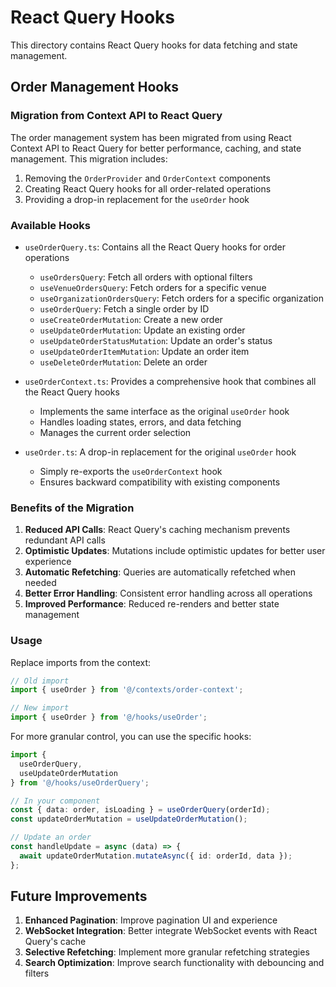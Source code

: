 # React Query Hooks

This directory contains React Query hooks for data fetching and state management.

## Order Management Hooks

### Migration from Context API to React Query

The order management system has been migrated from using React Context API to React Query for better performance, caching, and state management. This migration includes:

1. Removing the `OrderProvider` and `OrderContext` components
2. Creating React Query hooks for all order-related operations
3. Providing a drop-in replacement for the `useOrder` hook

### Available Hooks

- `useOrderQuery.ts`: Contains all the React Query hooks for order operations
  - `useOrdersQuery`: Fetch all orders with optional filters
  - `useVenueOrdersQuery`: Fetch orders for a specific venue
  - `useOrganizationOrdersQuery`: Fetch orders for a specific organization
  - `useOrderQuery`: Fetch a single order by ID
  - `useCreateOrderMutation`: Create a new order
  - `useUpdateOrderMutation`: Update an existing order
  - `useUpdateOrderStatusMutation`: Update an order's status
  - `useUpdateOrderItemMutation`: Update an order item
  - `useDeleteOrderMutation`: Delete an order

- `useOrderContext.ts`: Provides a comprehensive hook that combines all the React Query hooks
  - Implements the same interface as the original `useOrder` hook
  - Handles loading states, errors, and data fetching
  - Manages the current order selection

- `useOrder.ts`: A drop-in replacement for the original `useOrder` hook
  - Simply re-exports the `useOrderContext` hook
  - Ensures backward compatibility with existing components

### Benefits of the Migration

1. **Reduced API Calls**: React Query's caching mechanism prevents redundant API calls
2. **Optimistic Updates**: Mutations include optimistic updates for better user experience
3. **Automatic Refetching**: Queries are automatically refetched when needed
4. **Better Error Handling**: Consistent error handling across all operations
5. **Improved Performance**: Reduced re-renders and better state management

### Usage

Replace imports from the context:

```typescript
// Old import
import { useOrder } from '@/contexts/order-context';

// New import
import { useOrder } from '@/hooks/useOrder';
```

For more granular control, you can use the specific hooks:

```typescript
import { 
  useOrderQuery, 
  useUpdateOrderMutation 
} from '@/hooks/useOrderQuery';

// In your component
const { data: order, isLoading } = useOrderQuery(orderId);
const updateOrderMutation = useUpdateOrderMutation();

// Update an order
const handleUpdate = async (data) => {
  await updateOrderMutation.mutateAsync({ id: orderId, data });
};
```

## Future Improvements

1. **Enhanced Pagination**: Improve pagination UI and experience
2. **WebSocket Integration**: Better integrate WebSocket events with React Query's cache
3. **Selective Refetching**: Implement more granular refetching strategies
4. **Search Optimization**: Improve search functionality with debouncing and filters
